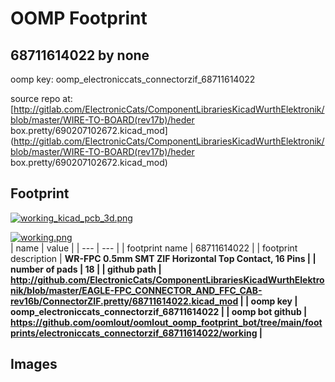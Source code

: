 # OOMP Footprint  
## 68711614022  by none  
  
oomp key: oomp_electroniccats_connectorzif_68711614022  
  
source repo at: [http://gitlab.com/ElectronicCats/ComponentLibrariesKicadWurthElektronik/blob/master/WIRE-TO-BOARD(rev17b)/heder box.pretty/690207102672.kicad_mod](http://gitlab.com/ElectronicCats/ComponentLibrariesKicadWurthElektronik/blob/master/WIRE-TO-BOARD(rev17b)/heder box.pretty/690207102672.kicad_mod)  
## Footprint  
  
[![working_kicad_pcb_3d.png](working_kicad_pcb_3d_600.png)](working_kicad_pcb_3d.png)  
  
[![working.png](working_600.png)](working.png)  
| name | value | 
| --- | --- | 
| footprint name | 68711614022 | 
| footprint description | <b>WR-FPC 0.5mm SMT ZIF Horizontal Top Contact, 16 Pins | 
| number of pads | 18 | 
| github path | http://github.com/ElectronicCats/ComponentLibrariesKicadWurthElektronik/blob/master/EAGLE-FPC_CONNECTOR_AND_FFC_CAB-rev16b/ConnectorZIF.pretty/68711614022.kicad_mod | 
| oomp key | oomp_electroniccats_connectorzif_68711614022 | 
| oomp bot github | https://github.com/oomlout/oomlout_oomp_footprint_bot/tree/main/footprints/electroniccats_connectorzif_68711614022/working | 
## Images  
